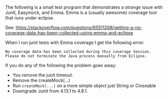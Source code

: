 The following is a small test program that demonstrates a strange issue with Junit, Easymock, and Emma.
Emma is a (usually awesome) coverage tool that runs under eclipse.

See:
	https://stackoverflow.com/questions/65511268/getting-a-no-coverage-data-has-been-collected-using-emma-and-eclipse

When I run junit tests with Emma coverage I get the following error:

	No coverage data has been collected during this coverage Session.
	Please do not terminate the Java process manually from Eclipse.

If you do any of the following the problem goes away:

* You remove the junit timeout.
* Remove the createMock(...)
* Run `createMock(...)` on a more simple object just String or Closeable
* Downgrade Junit from 4.13.1 to 4.8.1.
